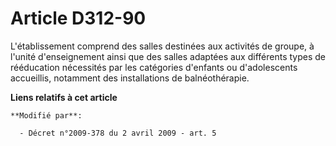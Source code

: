 # Article D312-90

L'établissement comprend des salles destinées aux activités de groupe, à l'unité d'enseignement  ainsi que des salles
adaptées aux différents types de rééducation nécessités par les catégories d'enfants ou d'adolescents accueillis, notamment
des installations de balnéothérapie.

**Liens relatifs à cet article**

	**Modifié par**:

	  - Décret n°2009-378 du 2 avril 2009 - art. 5
